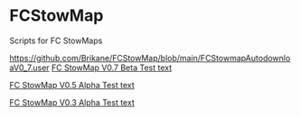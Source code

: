 # FCStowMap
Scripts for FC StowMaps

https://github.com/Brikane/FCStowMap/blob/main/FCStowmapAutodownloaV0_7.user
<a href="https://github.com/Brikane/FCStowMap/blob/main/FCStowmapAutodownloaV0_7.user.js">FC StowMap V0.7 Beta Test text</a>




<a href="https://github.com/Brikane/FCStowMap/raw/main/FCStowmapAutodownloaV0_5b.user.js">FC StowMap V0.5 Alpha Test text</a>

<a href="https://github.com/Brikane/FCStowMap/raw/main/FC%20StowMap%20V0_3%20Alpha%20Test.user.js">FC StowMap V0.3 Alpha Test text</a>
